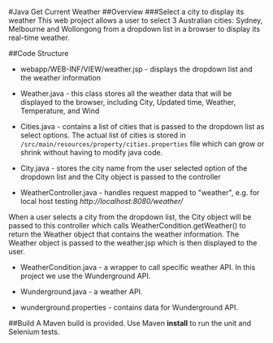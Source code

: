 #Java Get Current Weather
##Overview
###Select a city to display its weather
This web project allows a user to select 3 Australian cities: Sydney, Melbourne and Wollongong from a dropdown list in a browser to display its real-time weather.
 
##Code Structure
- webapp/WEB-INF/VIEW/weather.jsp - displays the dropdown list and the weather information

- Weather.java - this class stores all the weather data that will be displayed to the browser, including City,
Updated time, Weather, Temperature, and Wind

-  Cities.java - contains a list of cities that is passed to the dropdown list as select options.  The actual list of cities is stored in `/src/main/resources/property/cities.properties` file which can grow or shrink without having to modify java code.

- City.java - stores the city name from the user selected option of the dropdown list and the City object is passed to the controller

- WeatherController.java - handles request mapped to "weather", e.g. for local host testing *http://localhost:8080/weather/*

When a user selects a city from the dropdown list, the City object will be passed to this controller which calls WeatherCondition.getWeather() to return the Weather object that contains the weather information.  The Weather object is passed to the weather.jsp which is then displayed to the user.

- WeatherCondition.java - a wrapper to call specific weather API.  In this project we use the Wunderground API.

- Wunderground.java - a weather API. 

- wunderground.properties - contains data for Wunderground API. 

##Build
A Maven build is provided.  Use Maven **install** to run the unit and Selenium tests.